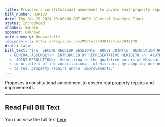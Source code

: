 ```yaml
---
title: Proposes a constitutional amendment to govern real property repairs and improvements
bill_number: HJR183
date: Thu Feb 29 2024 00:00:00 GMT-0600 (Central Standard Time)
status: Introduced
chamber: Senate
sponsor: Unknown
vote_summary: Unavailable
legiscan_url: https://legiscan.com/MO/text/HJR183/id/2945879
draft: false
bill_text: "|\n  SECOND REGULAR SESSION\n  HOUSE JOINT\n  RESOLUTION NO. 183\n  102ND\
  \ GENERAL ASSEMBLY\n  INTRODUCED BY REPRESENTATIVE MERIDETH.\n  4197H.01I DANARADEMANMILLER,ChiefClerk\n\
  \  JOINT RESOLUTION\n  Submitting to the qualified voters of Missouri an amendment\
  \ to Article I of the Constitution\n  of Missouri, by adopting one new section relating\
  \ to real property repairs and\n  improvements."
---
```

Proposes a constitutional amendment to govern real property repairs and improvements

---

## Read Full Bill Text

You can view the full text [here](https://legiscan.com/MO/text/HJR183/id/2945879).
